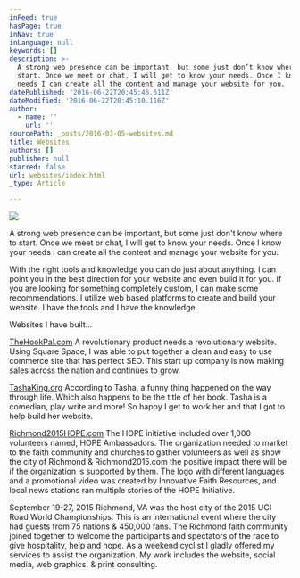 ```yaml
---
inFeed: true
hasPage: true
inNav: true
inLanguage: null
keywords: []
description: >-
  A strong web presence can be important, but some just don’t know where to
  start. Once we meet or chat, I will get to know your needs. Once I know your
  needs I can create all the content and manage your website for you.
datePublished: '2016-06-22T20:45:46.611Z'
dateModified: '2016-06-22T20:45:10.116Z'
author:
  - name: ''
    url: ''
sourcePath: _posts/2016-03-05-websites.md
title: Websites
authors: []
publisher: null
starred: false
url: websites/index.html
_type: Article

---
```

![](https://the-grid-user-content.s3-us-west-2.amazonaws.com/59670169-5895-48b0-9aa8-f8be4f3b8452.jpg)

A strong web presence can be important, but some just don't know where to start. Once we meet or chat, I will get to know your needs. Once I know your needs I can create all the content and manage your website for you.

With the right tools and knowledge you can do just about anything. I can point you in the best direction for your website and even build it for you. If you are looking for something completely custom, I can make some recommendations. I utilize web based platforms to create and build your website. I have the tools and I have the knowledge.

Websites I have built...

[TheHookPal.com][0] A revolutionary product needs a revolutionary website. Using Square Space, I was able to put together a clean and easy to use commerce site that has perfect SEO. This start up company is now making sales across the nation and continues to grow.

[TashaKing.org][1] According to Tasha, a funny thing happened on the way through life. Which also happens to be the title of her book. Tasha is a comedian, play write and more! So happy I get to work her and that I got to help build her website.

[Richmond2015HOPE.com][2] The HOPE initiative included over 1,000 volunteers named, HOPE Ambassadors. The organization needed to market to the faith community and churches to gather volunteers as well as show the city of Richmond & Richmond2015.com the positive impact there will be if the organization is supported by them. The logo with different languages and a promotional video was created by Innovative Faith Resources, and local news stations ran multiple stories of the HOPE Initiative.

September 19-27, 2015 Richmond, VA was the host city of the 2015 UCI Road World Championships. This is an international event where the city had guests from 75 nations & 450,000 fans. The Richmond faith community joined together to welcome the participants and spectators of the race to give hospitality, help and hope. As a weekend cyclist I gladly offered my services to assist the organization. My work includes the website, social media, web graphics, & print consulting.

[0]: http://www.thehookpal.com/
[1]: http://www.TashaKing.org/
[2]: http://Richmond2015HOPE.com/